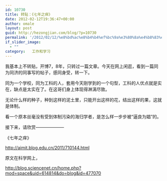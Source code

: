 ```yaml
---
id: 10730
title: 转贴：《七年之痒》
date: 2012-02-12T19:36:47+00:00
author: omale
layout: post
guid: http://hezongjian.com/blog/?p=10730
permalink: '/2012/02/12/%e8%bd%ac%e8%b4%b4%ef%bc%9a%e3%80%8a%e4%b8%83%e5%b9%b4%e4%b9%8b%e7%97%92%e3%80%8b/'
if_slider_image:
  - ""
category:   工作和学习  
---
```

我基本上不转贴，开博7，8年，只转过一篇文章。今天在网上闲逛，看到一篇同为同济的同事写的帖子，感同身受，转一下。

同为一个学校，同为工科的人，套用今天刚学到的一个句型，工科的人优点就是实在，缺点是太实在了。在这哥们身上体现得淋漓尽致。

无论什么样的种子，种到这样的泥土里，只能开出这样的花，结出这样的果，这就是体制。

看一个原本丝毫没有受到体制污染的海归学者，是怎么样一步步被“逼良为娼”的。

接下来，请欣赏&#8212;&#8212;&#8212;&#8212;&#8212;&#8212;&#8211;

《七年之痒》

<http://aimit.blog.edu.cn/2011/710144.html>

原文在科学网上，

<http://blog.sciencenet.cn/home.php?mod=space&uid=614814&do=blog&id=477070>

&nbsp;